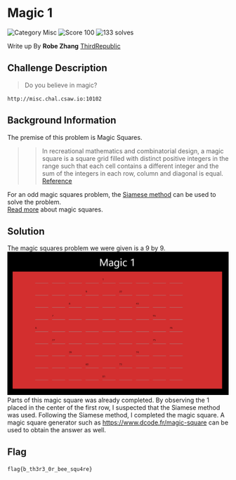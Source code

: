 # Magic 1
![Category Misc](https://img.shields.io/badge/category-misc-lightgrey.svg?longCache=true&style=popout)
![Score 100](https://img.shields.io/badge/score-100-brightgreen.svg?longCache=true&style=popout)
![133 solves](https://img.shields.io/badge/solves-133-%2317a2b8.svg?longCache=true&style=popout)

Write up By
**Robe Zhang** [ThirdRepublic](https://github.com/ThirdRepublic)

## Challenge Description
> Do you believe in magic?
```
http://misc.chal.csaw.io:10102
```

## Background Information
The premise of this problem is Magic Squares.  
>> In recreational mathematics and combinatorial design, a magic square is a square grid filled with distinct positive integers in the range such that each cell contains a different integer and the sum of the integers in each row, column and diagonal is equal. [Reference](https://en.wikipedia.org/wiki/Robots_exclusion_standard)

For an odd magic squares problem, the [Siamese method](https://en.wikipedia.org/wiki/Siamese_method) can be used to solve the problem.  
[Read more](http://mathworld.wolfram.com/MagicSquare.html) about magic squares. 

## Solution
The magic squares problem we were given is a 9 by 9. <br />
![Screenshot](magic.PNG) <br />
Parts of this magic square was already completed.  By observing the 1 placed in the center of the first row, I suspected that the Siamese method was used.  Following the Siamese method, I completed the magic square. A magic square generator such as https://www.dcode.fr/magic-square can be used to obtain the answer as well.

## Flag
```
flag{b_th3r3_0r_bee_squ4re}
```
